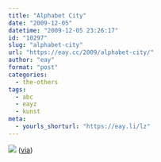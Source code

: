 ```yaml
---
title: "Alphabet City"
date: "2009-12-05"
datetime: "2009-12-05 23:26:17"
id: "10297"
slug: "alphabet-city"
url: "https://eay.cc/2009/alphabet-city/"
author: "eay"
format: "post"
categories:
  - the-others
tags:
  - abc
  - eayz
  - kunst
meta:
  - yourls_shorturl: "https://eay.li/lz"
---
```


[![](https://eay.cc/uploads/2009/alphabetcity.gif)](http://www.teplin.com/images/alphabet-for-alphaville/) ([via](http://www.feingut.de/2009/12/05/scott-teplins-alphabet-city/))
